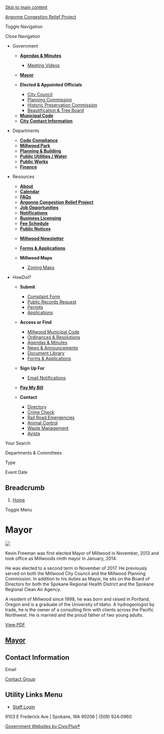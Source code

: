 [Skip to main content](https://www.millwoodwa.us/mayor/)

[Argonne Congestion Relief Project](https://www.millwoodwa.us/latest-news/page/argonne-congestion-relief-project)

Toggle Navigation

Close Navigation

- Government
  
  - [**Agendas &amp; Minutes**](https://www.millwoodwa.us/meetings)
    
    - [Meeting Videos](https://www.youtube.com/channel/UCJHTHI0AqTu2wxFFUDG-I5A "(opens in a new window)")
  - [**Mayor**](https://www.millwoodwa.us/Mayor)
  
  <!--THE END-->
  
  - **Elected &amp; Appointed Officials**
    
    - [City Council](https://www.millwoodwa.us/city-council)
    - [Planning Commission](https://www.millwoodwa.us/Planning-Commission)
    - [Historic Preservation Commission](https://www.millwoodwa.us/historic-preservation-commission)
    - [Beautification &amp; Tree Board](https://www.millwoodwa.us/beautification-tree-board)
  
  <!--THE END-->
  
  - [**Municipal Code**](https://library.municode.com/wa/millwood/codes/code_of_ordinances "(opens in a new window)")
  - [**City Contact Information**](https://www.millwoodwa.us/Directory)
  
  <!--THE END-->
- Departments
  
  - [**Code Compliance**](https://www.millwoodwa.us/Code-Compliance)
  - [**Millwood Park**](https://www.millwoodwa.us/millwood-park)
  
  <!--THE END-->
  
  - [**Planning &amp; Building**](https://www.millwoodwa.us/planning-building)
  - [**Public Utilities / Water**](https://www.millwoodwa.us/public-utilities-water)
  
  <!--THE END-->
  
  - [**Public Works**](https://www.millwoodwa.us/Public-Works)
  - [**Finance**](https://www.millwoodwa.us/finance)
  
  <!--THE END-->
- Resources
  
  - [**About**](https://www.millwoodwa.us/about-us)
  - [**Calendar**](https://www.millwoodwa.us/Calendar)
  - [**FAQs**](https://www.millwoodwa.us/faqs/246)
  
  <!--THE END-->
  
  - [**Argonne Congestion Relief Project**](https://www.millwoodwa.us/latest-news/page/argonne-congestion-relief-project)
  - [**Job Opportunities**](https://www.millwoodwa.us/jobs)
  - [**Notifications**](https://www.millwoodwa.us/notifications)
  
  <!--THE END-->
  
  - [**Business Licensing**](https://www.millwoodwa.us/business-licensing)
  - [**Fee Schedule**](https://www.millwoodwa.us/billing-fees/page/fee-schedule)
  - [**Public Notices**](https://www.millwoodwa.us/news?search=&field_news_type_value_1%5Bpublic_notice%5D=public_notice)
  
  <!--THE END-->
  
  - [**Millwood Newsletter**](https://www.millwoodwa.us/millwood-newsletter)
  - [**Forms &amp; Applications**](https://www.millwoodwa.us/forms)
  - **Millwood Maps**
    
    - [Zoning Maps](https://www.millwoodwa.us/media/321)
- HowDoI?
  
  - **Submit**
    
    - [Complaint Form](https://www.millwoodwa.us/media/561)
    - [Public Records Request](https://www.millwoodwa.us/media/566)
    - [Permits](https://www.millwoodwa.us/forms)
    - [Applications](https://millwoodwa.civicpluswebopen.com/applications/page/miscellaneous-applications "(opens in a new window)")
  
  <!--THE END-->
  
  - **Access or Find**
    
    - [Millwood Municipal Code](https://library.municode.com/wa/millwood/codes/code_of_ordinances "(opens in a new window)")
    - [Ordinances &amp; Resolutions](https://www.millwoodwa.us/mayor/home-page/page/coming-soon)
    - [Agendas &amp; Minutes](https://www.millwoodwa.us/meetings)
    - [News &amp; Announcements](https://www.millwoodwa.us/news)
    - [Document Library](https://www.millwoodwa.us/Document-Library)
    - [Forms &amp; Applications](https://www.millwoodwa.us/forms)
  
  <!--THE END-->
  
  - **Sign Up For**
    
    - [Email Notifications](https://www.millwoodwa.us/Notifications)
  - [**Pay My Bill**](https://www.xpressbillpay.com/ "(opens in a new window)")
  
  <!--THE END-->
  
  - **Contact**
    
    - [Directory](https://www.millwoodwa.us/Directory)
    - [Crime Check](https://www.spokanecounty.org/1076/Crime-Check "(opens in a new window)")
    - [Rail Road Emergencies](https://www.up.com/aboutup/contact/index.htm "(opens in a new window)")
    - [Animal Control](https://www.spokanecounty.org/568/Animal-Enforcement "(opens in a new window)")
    - [Waste Management](https://www.wm.com/us/en "(opens in a new window)")
    - [Avista](https://www.myavista.com "(opens in a new window)")

Your Search

Departments &amp; Committees

Type

Event Date

## Breadcrumb

1. [Home](https://www.millwoodwa.us)

Toggle Menu

# Mayor

![](https://www.millwoodwa.us/sites/g/files/vyhlif14946/files/styles/full_node_primary/public/media/mayor/image/301/freeman-1920w.jpg?itok=z0YpWYP5)

Kevin Freeman was first elected Mayor of Millwood in November, 2013 and took office as Millwoods ninth mayor in January, 2014. 

He was elected to a second term in November of 2017. He previously served on both the Millwood City Council and the Millwood Planning Commission. In addition to his duties as Mayor, he sits on the Board of Directors for both the Spokane Regional Health District and the Spokane Regional Clean Air Agency.

A resident of Millwood since 1998, he was born and raised in Portland, Oregon and is a graduate of the University of Idaho. A hydrogeologist by trade, he is the owner of a consulting firm with clients across the Pacific Northwest. He is married and the proud father of two young adults.

[View PDF](https://www.millwoodwa.us/print/pdf/node/296)

## [Mayor](https://www.millwoodwa.us/mayor)

## Contact Information

Email

[Contact Group](https://www.millwoodwa.us/email-contact/node/296/field_email/contact_information "(opens in a new window)")

## Utility Links Menu

- [Staff Login](https://www.millwoodwa.us/login?current=)

9103 E Frederick Ave | Spokane, WA 99206 | (509) 924‑0960

[Government Websites by CivicPlus®](https://www.civicplus.com "(opens in a new window)")